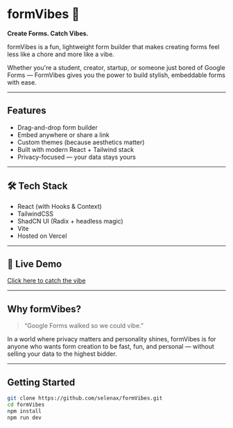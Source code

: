 # formVibes 🪩

**Create Forms. Catch Vibes.**

formVibes is a fun, lightweight form builder that makes creating forms feel less like a chore and more like a vibe.

Whether you're a student, creator, startup, or someone just bored of Google Forms — FormVibes gives you the power to build stylish, embeddable forms with ease.

---

## Features

- Drag-and-drop form builder
- Embed anywhere or share a link
- Custom themes (because aesthetics matter)
- Built with modern React + Tailwind stack
- Privacy-focused — your data stays yours

---

## 🛠 Tech Stack

- React (with Hooks & Context)
- TailwindCSS
- ShadCN UI (Radix + headless magic)
- Vite
- Hosted on Vercel

---

## 🚀 Live Demo

[Click here to catch the vibe](https://formvibes.vercel.app)

---

## Why formVibes?

> “Google Forms walked so we could vibe.”

In a world where privacy matters and personality shines, formVibes is for anyone who wants form creation to be fast, fun, and personal — without selling your data to the highest bidder.

---

## Getting Started

```bash
git clone https://github.com/selenax/formVibes.git
cd formVibes
npm install
npm run dev
```
